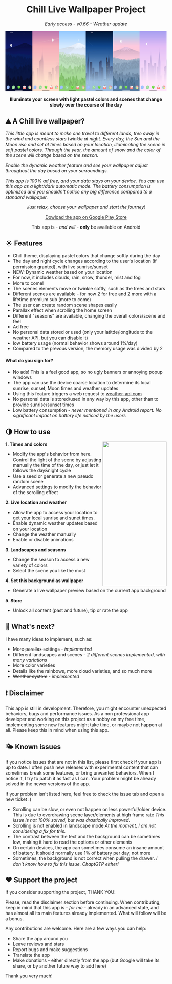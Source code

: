 <div align="center"> 
  
  # Chill Live Wallpaper Project 
  _Early access - v0.66 - Weather update_

</div>

![This is a showcase](/Assets/showcase.png "showcase")

**<div align="center">Illuminate your screen with light pastel colors and scenes that change slowly over the course of the day**</div>

## :mountain: A Chill live wallpaper?

_This little app is meant to make one travel to different lands, tree sway in the wind and countless stars twinkle at night.
Every day, the Sun and the Moon rise and set at times based on your location, illuminating the scene in soft pastel colors. Through the year, the amount of snow and the color of the scene will change based on the season._

_Enable the dynamic weather feature and see your wallpaper adjust throughout the day based on your surroundings._

_This app is 100% ad free, and your data stays on your device._
_You can use this app as a light/dark automatic mode. The battery consumption is optimized and you shouldn't notice any big difference compared to a standard wallpaper._
 
<div align="center">
  
  _Just relax, choose your wallpaper and start the journey!_
  
  [Dowload the app on Google Play Store](https://play.google.com/store/apps/details?id=com.chilllive.chillwallpaperproject)
  
  This app is - _and will_ - **only** be available on Android
  
  </div>

## ☀️ Features

* Chill theme, displaying pastel colors that change softly during the day
* The day and night cycle changes according to the user's location (if permission granted), with live sunrise/sunset
* NEW: Dynamic weather based on your location
* For now, it includes clouds, rain, snow, thunder, mist and fog
* More to come!
* The scenes elements move or twinkle softly, such as the trees and stars
* Different scenes are available - for now 2 for free and 2 more with a lifetime premium sub (more to come)
* The user can create random scene shapes easily
* Parallax effect when scrolling the home screen
* Different "seasons" are available, changing the overall colors/scene and feel
* Ad free
* No personal data stored or used (only your latitde/longitude to the weather API, but you can disable it)
* low battery usage (normal behavior shows around 1%/day)
* Compared to the prevous version, the memory usage was divided by 2

#### What do you sign for?

* No ads! This is a feel good app, so no ugly banners or annoying popup windows
* The app can use the device coarse location to determine its local sunrise, sunset, Moon times and weather updates
* Using this feature triggers a web request to [weather-api.com](https://www.weatherapi.com/)
* No personal data is stored/used in any way by this app, other than to provide sunrise/sunset times
* Low battery consumption - _never mentioned in any Android report. No significant impact on battery life noticed by the users_

## :last_quarter_moon: How to use

<img align="right" src="/Assets/showcaseGif.gif" width="200" height="450">

**1. Times and colors**
* Modify the app's behavior from here. Control the light of the scene by adjusting manually the time of the day, or just let it follows the day&night cycle
* Use a seed or generate a new pseudo random scene
* Advanced settings to modify the behavior of the scrolling effect

**2. Live location and weather**
* Allow the app to access your location to get your local sunrise and sunet times.
* Enable dynamic weather updates based on your location
* Change the weather manually
* Enable or disable animations

**3. Landscapes and seasons** 
* Change the season to access a new variety of colors
* Select the scene you like the most

**4. Set this background as wallpaper** 
* Generate a live wallpaper preview based on the current app background

**5. Store** 
* Unlock all content (past and future), tip or rate the app

## :hatching_chick: What's next?
I have many ideas to implement, such as:
* ~~More parallax settings~~ - _implemented_
* Different landscapes and scenes - _2 different scenes implemented, with many variations_
* More color varieties
* Details like the rainbows, more cloud varieties, and so much more
* ~~Weather system~~ - _implemented_

## :exclamation: Disclaimer
This app is still in development. Therefore, you might encounter unexpected behaviors, bugs and performance issues.
As a non professional app developer and working on this project as a hobby on my free time, implementing some new features might take time, or maybe not happen at all.
Please keep this in mind when using this app.

## :sun_behind_small_cloud: Known issues
If you notice issues that are not in this list, please first check if your app is up to date. I often push new releases with experimental content that can sometimes break some features, or bring unwanted behaviors. When I notice it, I try to patch it as fast as I can. Your problem might be already solved in the newer versions of the app.

If your problem isn't listed here, feel free to check the issue tab and open a new ticket :)

* Scrolling can be slow, or even not happen on less powerful/older device. This is due to overdrawing scene layer/elements at high frame rate _This issue is not 100% solved, but was drastically improved._
* Scrolling is not enabled in landscape mode _At the moment, I am not considering a fix for this._
* The contrast between the text and the background can be sometimes low, making it hard to read the options or other elements
* On certain devices, the app can sometimes consume an insane amount of battery. It should normally use 1% of battery per day, not more
* Sometimes, the background is not correct when pulling the drawer. _I don't know how to fix this issue. ChaptGTP either!_


## ❤️ Support the project
If you consider supporting the project, THANK YOU!

Please, read the disclaimer section before continuing. When contributing, keep in mind that this app is _- for me -_ already in an advanced state,
and has almost all its main features already implemented. What will follow will be a bonus.

Any contributions are welcome. Here are a few ways you can help:

* Share the app around you
* Leave reviews and stars
* Report bugs and make suggestions
* Translate the app
* Make donations - either directly from the app (but Google will take its share, or by another future way to add here)

Thank you very much!
